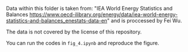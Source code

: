Data within this folder is taken from: "IEA World Energy Statistics and Balances https://www.oecd-ilibrary.org/energy/data/iea-world-energy-statistics-and-balances_enestats-data-en" and is proccessed by Fei Wu.

The data is not covered by the license of this repository.

You can run the codes in `fig_4.ipynb` and reproduce the figure.
